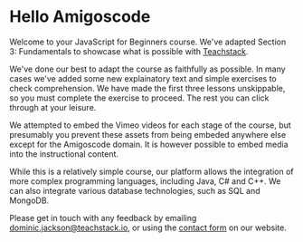 <style>
code, pre {
  font-size: 0.9rem;
}
</style>

# Hello Amigoscode
Welcome to your JavaScript for Beginners course. We've adapted Section 3: Fundamentals to showcase what is possible with [Teachstack](https://www.teachstack.io).

We've done our best to adapt the course as faithfully as possible. In many cases we've added some new explainatory text and simple exercises to check comprehension. We have made the first three lessons unskippable, so you must complete the exercise to proceed. The rest you can click through at your leisure.

We attempted to embed the Vimeo videos for each stage of the course, but presumably you prevent these assets from being embeded anywhere else except for the Amigoscode domain. It is however possible to embed media into the instructional content.

While this is a relatively simple course, our platform allows the integration of more complex programming languages, including Java, C# and C++. We can also integrate various database technologies, such as SQL and MongoDB.

Please get in touch with any feedback by emailing dominic.jackson@teachstack.io, or using the [contact form](https://teachstack.io/contact) on our website.